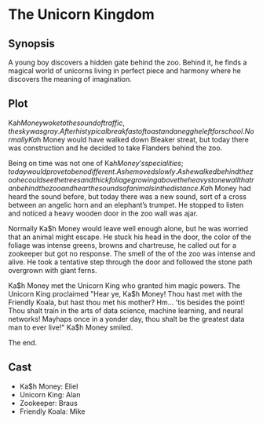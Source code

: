# The Unicorn Kingdom

## Synopsis

A young boy discovers a hidden gate behind the zoo.
Behind it, he finds a magical world of unicorns living in perfect piece and harmony where he discovers the meaning of imagination.

## Plot

Ka$h Money woke to the sound of traffic, the sky was gray.
After his typical breakfast of toast and an egg he left for school.
Normally Ka$h Money would have walked down Bleaker streat, but today there was construction and he decided to take Flanders behind the zoo.

Being on time was not one of Ka$h Money’s specialities; today would prove to be no different.
As he moved slowly.
As he walked behind the zoo he could see the trees and thick foliage growing above the heavy stone wall that ran behind the zoo and hear the sounds of animals in the distance.
Ka$h Money had heard the sound before, but today there was a new sound, sort of a cross between an angelic horn and an elephant’s trumpet.
He stopped to listen and noticed a heavy wooden door in the zoo wall was ajar.

Normally Ka$h Money would leave well enough alone, but he was worried that an animal might escape.
He stuck his head in the door, the color of the foliage was intense greens, browns and chartreuse, he called out for a zookeeper but got no response.
The smell of the of the zoo was intense and alive.
He took a tentative step through the door and followed the stone path overgrown with giant ferns.

Ka$h Money met the Unicorn King who granted him magic powers. The Unicorn King proclaimed "Hear ye, Ka$h Money! Thou hast met with the Friendly Koala, but hast
thou met his mother? Hm... 'tis besides the point! Thou shalt train in the arts of data science, machine learning, and neural networks! Mayhaps once in a yonder
day, thou shalt be the greatest data man to ever live!"
Ka$h Money smiled.

The end.

## Cast

* Ka$h Money: Eliel
* Unicorn King: Alan
* Zookeeper: Braus
* Friendly Koala: Mike
